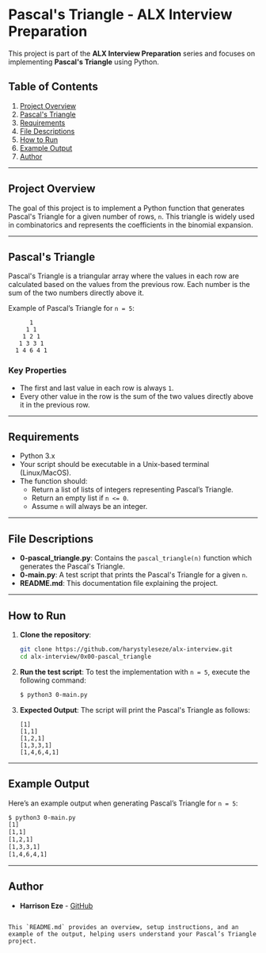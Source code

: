 # Pascal's Triangle - ALX Interview Preparation

This project is part of the **ALX Interview Preparation** series and focuses on implementing **Pascal's Triangle** using Python.

## Table of Contents
1. [Project Overview](#project-overview)
2. [Pascal's Triangle](#pascals-triangle)
3. [Requirements](#requirements)
4. [File Descriptions](#file-descriptions)
5. [How to Run](#how-to-run)
6. [Example Output](#example-output)
7. [Author](#author)

---

## Project Overview

The goal of this project is to implement a Python function that generates Pascal's Triangle for a given number of rows, `n`. This triangle is widely used in combinatorics and represents the coefficients in the binomial expansion.

---

## Pascal's Triangle

Pascal's Triangle is a triangular array where the values in each row are calculated based on the values from the previous row. Each number is the sum of the two numbers directly above it.

Example of Pascal’s Triangle for `n = 5`:
```
      1
     1 1
    1 2 1
   1 3 3 1
  1 4 6 4 1
```

### Key Properties
- The first and last value in each row is always `1`.
- Every other value in the row is the sum of the two values directly above it in the previous row.

---

## Requirements

- Python 3.x
- Your script should be executable in a Unix-based terminal (Linux/MacOS).
- The function should:
  - Return a list of lists of integers representing Pascal’s Triangle.
  - Return an empty list if `n <= 0`.
  - Assume `n` will always be an integer.

---

## File Descriptions

- **0-pascal_triangle.py**: Contains the `pascal_triangle(n)` function which generates the Pascal's Triangle.
- **0-main.py**: A test script that prints the Pascal's Triangle for a given `n`.
- **README.md**: This documentation file explaining the project.

---

## How to Run

1. **Clone the repository**:
   ```bash
   git clone https://github.com/harystyleseze/alx-interview.git
   cd alx-interview/0x00-pascal_triangle
   ```

2. **Run the test script**:
   To test the implementation with `n = 5`, execute the following command:
   ```bash
   $ python3 0-main.py
   ```

3. **Expected Output**:
   The script will print the Pascal's Triangle as follows:
   ```
   [1]
   [1,1]
   [1,2,1]
   [1,3,3,1]
   [1,4,6,4,1]
   ```

---

## Example Output

Here’s an example output when generating Pascal’s Triangle for `n = 5`:

```bash
$ python3 0-main.py
[1]
[1,1]
[1,2,1]
[1,3,3,1]
[1,4,6,4,1]
```

---

## Author

- **Harrison Eze** - [GitHub](https://github.com/harystyleseze)

```

This `README.md` provides an overview, setup instructions, and an example of the output, helping users understand your Pascal’s Triangle project.
